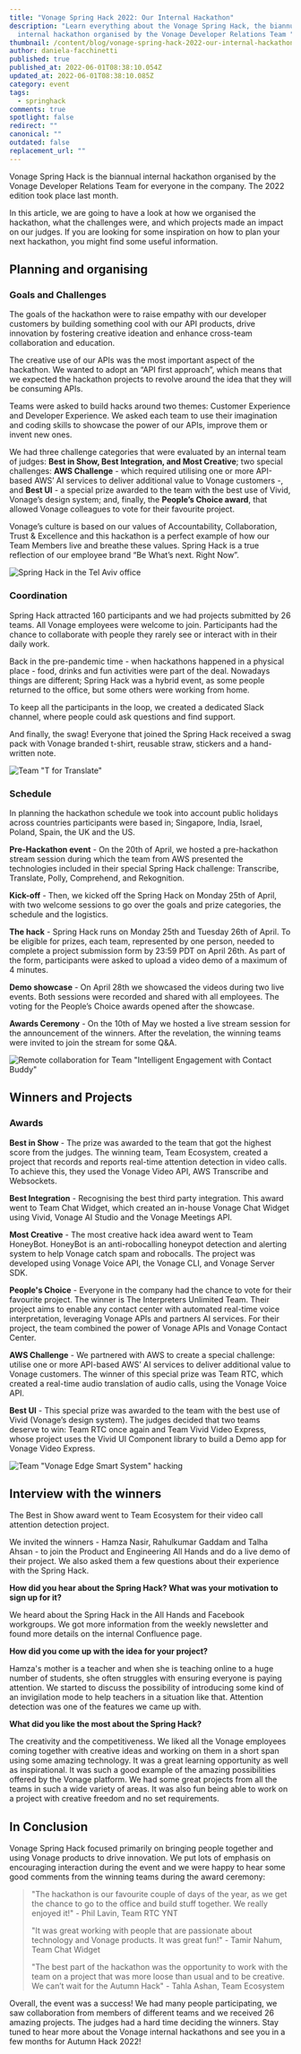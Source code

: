 ```yaml
---
title: "Vonage Spring Hack 2022: Our Internal Hackathon"
description: "Learn everything about the Vonage Spring Hack, the biannual
  internal hackathon organised by the Vonage Developer Relations Team "
thumbnail: /content/blog/vonage-spring-hack-2022-our-internal-hackathon/spring-hack.png
author: daniela-facchinetti
published: true
published_at: 2022-06-01T08:38:10.054Z
updated_at: 2022-06-01T08:38:10.085Z
category: event
tags:
  - springhack
comments: true
spotlight: false
redirect: ""
canonical: ""
outdated: false
replacement_url: ""
---
```

Vonage Spring Hack is the biannual internal hackathon organised by the Vonage Developer Relations Team for everyone in the company. The 2022 edition took place last month.

In this article, we are going to have a look at how we organised the hackathon, what the challenges were, and which projects made an impact on our judges. If you are looking for some inspiration on how to plan your next hackathon, you might find some useful information.

## Planning and organising

### Goals and Challenges

The goals of the hackathon were to raise empathy with our developer customers by building something cool with our API products, drive innovation by fostering creative ideation and enhance cross-team collaboration and education.

The creative use of our APIs was the most important aspect of the hackathon. We wanted to adopt an “API first approach”, which means that we expected the hackathon projects to revolve around the idea that they will be consuming APIs. 

Teams were asked to build hacks around two themes: Customer Experience and Developer Experience. We asked each team to use their imagination and coding skills to showcase the power of our APIs, improve them or invent new ones.

We had three challenge categories that were evaluated by an internal team of judges: **Best in Show, Best Integration, and Most Creative**; two special challenges: **AWS Challenge** - which required utilising one or more API-based AWS’ AI services to deliver additional value to Vonage customers -,  and **Best UI** - a special prize awarded to the team with the best use of Vivid, Vonage’s design system; and, finally, the **People’s Choice award**, that allowed Vonage colleagues to vote for their favourite project.

Vonage’s culture is based on our values of Accountability, Collaboration, Trust & Excellence and this hackathon is a perfect example of how our Team Members live and breathe these values. Spring Hack is a true reflection of our employee brand “Be What’s next. Right Now”.

![Spring Hack in the Tel Aviv office](/content/blog/vonage-spring-hack-2022-our-internal-hackathon/spring-hack_4.jpg "Spring Hack in the Tel Aviv office")

### Coordination

Spring Hack attracted 160 participants and we had projects submitted by 26 teams. All Vonage employees were welcome to join. Participants had the chance to collaborate with people they rarely see or interact with in their daily work. 

Back in the pre-pandemic time - when hackathons happened in a physical place - food, drinks and fun activities were part of the deal. Nowadays things are different; Spring Hack was a hybrid event, as some people returned to the office, but some others were working from home. 

To keep all the participants in the loop, we created a dedicated Slack channel, where people could ask questions and find support. 

And finally, the swag! Everyone that joined the Spring Hack received a swag pack with Vonage branded t-shirt, reusable straw, stickers and a hand-written note.

![Team "T for Translate"](/content/blog/vonage-spring-hack-2022-our-internal-hackathon/spring-hack_1.jpg "Team \"T for Translate\"")

### Schedule

In planning the hackathon schedule we took into account public holidays across countries participants were based in; Singapore, India, Israel, Poland, Spain, the UK and the US.

**Pre-Hackathon event** - On the 20th of April, we hosted a pre-hackathon stream session during which the team from AWS presented the technologies included in their special Spring Hack challenge: Transcribe, Translate, Polly, Comprehend, and Rekognition.

**Kick-off** - Then, we kicked off the Spring Hack on Monday 25th of April, with two welcome sessions to go over the goals and prize categories, the schedule and the logistics.

**The hack** - Spring Hack runs on Monday 25th and Tuesday 26th of April. To be eligible for prizes, each team, represented by one person, needed to complete a project submission form by 23:59 PDT on April 26th. As part of the form, participants were asked to upload a video demo of a maximum of 4 minutes. 

**Demo showcase** - On April 28th we showcased the videos during two live events. Both sessions were recorded and shared with all employees. The voting for the People’s Choice awards opened after the showcase.

**Awards Ceremony** - On the 10th of May we hosted a live stream session for the announcement of the winners. After the revelation, the winning teams were invited to join the stream for some Q&A. 

![Remote collaboration for Team "Intelligent Engagement with Contact Buddy"](/content/blog/vonage-spring-hack-2022-our-internal-hackathon/spring-hack_3.jpg "Remote collaboration for Team \"Intelligent Engagement with Contact Buddy\"")

## Winners and Projects

### Awards

**Best in Show** - The prize was awarded to the team that got the highest score from the judges. The winning team, Team Ecosystem, created a project that records and reports real-time attention detection in video calls. To achieve this, they used the Vonage Video API, AWS Transcribe and Websockets.

**Best Integration** - Recognising the best third party integration. This award went to Team Chat Widget, which created an in-house Vonage Chat Widget using Vivid, Vonage AI Studio and the Vonage Meetings API.

**Most Creative** - The most creative hack idea award went to Team HoneyBot. HoneyBot is an anti-robocalling honeypot detection and alerting system to help Vonage catch spam and robocalls. The project was developed using Vonage Voice API, the Vonage CLI, and Vonage Server SDK.

**People's Choice** - Everyone in the company had the chance to vote for their favourite project. The winner is The Interpreters Unlimited Team. Their project aims to enable any contact center with automated real-time voice interpretation, leveraging Vonage APIs and partners AI services. For their project, the team combined the power of Vonage APIs and Vonage Contact Center. 

**AWS Challenge** - We partnered with AWS to create a special challenge: utilise one or more API-based AWS’ AI services to deliver additional value to Vonage customers. The winner of this special prize was Team RTC, which created a real-time audio translation of audio calls, using the Vonage Voice API. 

**Best UI**  - This special prize was awarded to the team with the best use of Vivid (Vonage’s design system). The judges decided that two teams deserve to win: Team RTC once again and Team Vivid Video Express, whose project uses the Vivid UI Component library to build a Demo app for Vonage Video Express.

![Team "Vonage Edge Smart System" hacking](/content/blog/vonage-spring-hack-2022-our-internal-hackathon/spring-hack_2.jpg "Team \"Vonage Edge Smart System\" hacking")

## Interview with the winners

The Best in Show award went to Team Ecosystem for their video call attention detection project.

We invited the winners - Hamza Nasir, Rahulkumar Gaddam and Talha Ahsan - to join the Product and Engineering All Hands and do a live demo of their project. We also asked them a few questions about their experience with the Spring Hack.

**How did you hear about the Spring Hack? What was your motivation to sign up for it?**

We heard about the Spring Hack in the All Hands and Facebook workgroups. We got more information from the weekly newsletter and found more details on the internal Confluence page.

**How did you come up with the idea for your project?**

Hamza's mother is a teacher and when she is teaching online to a huge number of students, she often struggles with ensuring everyone is paying attention. We started to discuss the possibility of introducing some kind of an invigilation mode to help teachers in a situation like that. Attention detection was one of the features we came up with.

**What did you like the most about the Spring Hack?**

The creativity and the competitiveness. We liked all the Vonage employees coming together with creative ideas and working on them in a short span using some amazing technology. It was a great learning opportunity as well as inspirational. It was such a good example of the amazing possibilities offered by the Vonage platform. We had some great projects from all the teams in such a wide variety of areas. It was also fun being able to work on a project with creative freedom and no set requirements.

## In Conclusion

Vonage Spring Hack focused primarily on bringing people together and using Vonage products to drive innovation. We put lots of emphasis on encouraging interaction during the event and we were happy to hear some good comments from the winning teams during the award ceremony:

> "The hackathon is our favourite couple of days of the year, as we get the chance to go to the office and build stuff together. We really enjoyed it!" -  Phil Lavin, Team RTC YNT 
>
> "It was great working with people that are passionate about technology and Vonage products. It was great fun!" -  Tamir Nahum, Team Chat Widget
>
> "The best part of the hackathon was the opportunity to work with the team on a project that was more loose than usual and to be creative. We can’t wait for the Autumn Hack" - Tahla Ashan, Team Ecosystem

Overall, the event was a success! We had many people participating, we saw collaboration from members of different teams and we received 26 amazing projects. The judges had a hard time deciding the winners. Stay tuned to hear more about the Vonage internal hackathons and see you in a few months for Autumn Hack 2022!
